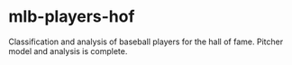 # mlb-players-hof
Classification and analysis of baseball players for the hall of fame. Pitcher model and analysis is complete.
